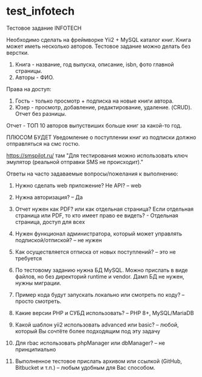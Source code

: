 # test_infotech
Тестовое задание INFOTECH

Необходимо сделать на фреймворке Yii2 + MySQL каталог книг. Книга может иметь несколько авторов. Тестовое задание можно делать без верстки. 

1. Книга - название, год выпуска, описание, isbn, фото главной страницы.
2. Авторы - ФИО.

Права на доступ:
1. Гость - только просмотр + подписка на новые книги автора.
2. Юзер - просмотр, добавление, редактирование, удаление. (CRUD). Отчет без разницы.


Отчет - ТОП 10 авторов выпуствиших больше книг за какой-то год.

ПЛЮСОМ БУДЕТ
Уведомление о поступлении книг из подписки должно отправляться на смс гостю.

https://smspilot.ru/
там "Для тестирования можно использовать ключ эмулятор (реальной отправки SMS не происходит)."




Ответы на часто задаваемые вопросы/пожелания к выполнению:

1)	Нужно сделать web приложение? Не API? – web

2)	Нужна авторизация? – Да

3)	Отчет нужен как PDF? или как отдельная страница? Если отдельная страница или PDF, то кто имеет право ее видеть? - Отдельная страница, доступ для всех

4)	Нужен функционал администратора, который может управлять подпиской/отпиской? – не нужен

5)	Как осуществляется отписка от новых поступлений? – это не требуется

6)	По тестовому заданию нужна БД MySQL. Можно прислать в виде файлов, но без директорий runtime и vendor. Дамп БД не нужен, нужны миграции. 

7)	Пример кода будут запускать локально или смотреть по коду? – просто смотреть.  

8)	Какие версии PHP и СУБД использовать? – PHP 8+, MySQL/MariaDB
9)	Какой шаблон yii2 использовать advanced или basic? – любой, который Вы сочтёте более подходящим под эту задачу
10)	 Для rbac использовать phpManager или dbManager? – не принципиально 
11)	 Выполненное тестовое прислать архивом или ссылкой (GitHub, Bitbucket и т.п.) – любым удобным для Вас способом. 
